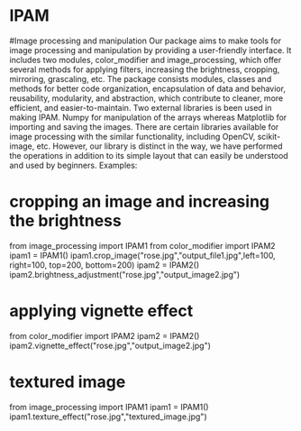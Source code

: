 # IPAM
#Image processing and manipulation
Our package aims to make tools for image processing and manipulation by providing a user-friendly interface. It includes two modules, color_modifier and image_processing, which offer several methods for applying filters, increasing the brightness, cropping, mirroring, grascaling, etc.
The package consists modules, classes and methods for better code organization, encapsulation of data and behavior, reusability, modularity, and abstraction, which contribute to cleaner, more efficient, and easier-to-maintain. 
Two external libraries is been used in making IPAM. Numpy for manipulation of the arrays whereas Matplotlib for importing and saving the images.
There are certain libraries available for image processing with the similar functionality, including OpenCV, scikit-image, etc. However, our library is distinct in the way, we have performed the operations in addition to its simple layout that can easily be understood and used by beginners.
Examples:

# cropping an image and increasing the brightness
from image_processing import IPAM1
from color_modifier import IPAM2
ipam1 = IPAM1()
ipam1.crop_image("rose.jpg","output_file1.jpg",left=100, right=100, top=200, bottom=200)
ipam2 = IPAM2()
ipam2.brightness_adjustment("rose.jpg","output_image2.jpg")

# applying vignette effect
from color_modifier import IPAM2
ipam2 = IPAM2()
ipam2.vignette_effect("rose.jpg","output_image2.jpg")

# textured image
from image_processing import IPAM1
ipam1 = IPAM1()
ipam1.texture_effect("rose.jpg","textured_image.jpg")
